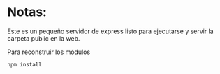 # Notas:

Este es un pequeño servidor de express listo para ejecutarse y servir la carpeta public en la web.

Para reconstruir los módulos 

```
npm install
```